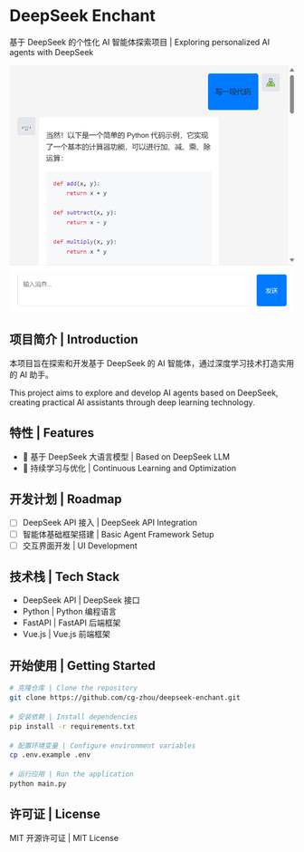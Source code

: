 # DeepSeek Enchant

基于 DeepSeek 的个性化 AI 智能体探索项目 | Exploring personalized AI agents with DeepSeek

![项目预览](docs/preview.png)

## 项目简介 | Introduction

本项目旨在探索和开发基于 DeepSeek 的 AI 智能体，通过深度学习技术打造实用的 AI 助手。

This project aims to explore and develop AI agents based on DeepSeek, creating practical AI assistants through deep learning technology.

## 特性 | Features

- 🤖 基于 DeepSeek 大语言模型 | Based on DeepSeek LLM
- 🔄 持续学习与优化 | Continuous Learning and Optimization

## 开发计划 | Roadmap

- [ ] DeepSeek API 接入 | DeepSeek API Integration
- [ ] 智能体基础框架搭建 | Basic Agent Framework Setup
- [ ] 交互界面开发 | UI Development

## 技术栈 | Tech Stack

- DeepSeek API | DeepSeek 接口
- Python | Python 编程语言
- FastAPI | FastAPI 后端框架
- Vue.js | Vue.js 前端框架

## 开始使用 | Getting Started

```bash
# 克隆仓库 | Clone the repository
git clone https://github.com/cg-zhou/deepseek-enchant.git

# 安装依赖 | Install dependencies
pip install -r requirements.txt

# 配置环境变量 | Configure environment variables
cp .env.example .env

# 运行应用 | Run the application
python main.py
```

## 许可证 | License

MIT 开源许可证 | MIT License
